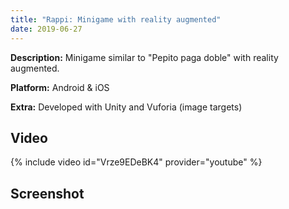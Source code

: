 ```yaml
---
title: "Rappi: Minigame with reality augmented"
date: 2019-06-27
---
```


<b>Description:</b> Minigame similar to "Pepito paga doble" with reality augmented.

<b>Platform:</b> Android & iOS

<b>Extra:</b> Developed with Unity and Vuforia (image targets)

## Video
{% include video id="Vrze9EDeBK4" provider="youtube" %}

## Screenshot
<img src="{{ site.url }}{{ site.baseurl }}/assets/images/posts/RappiAR/rappi_ar_1.png" alt="">

